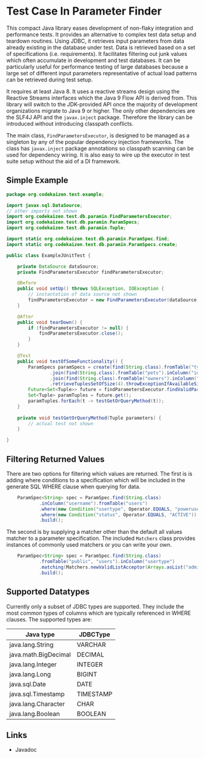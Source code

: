 # Test Case In Parameter Finder

This compact Java library eases development of non-flaky integration and
performance tests. It provides an alternative to complex test data setup and
teardown routines. Using JDBC, it retrieves input parameters from data already
existing in the database under test. Data is retrieved based on a set of
specifications (i.e. requirements). It facilitates filtering out junk values
which often accumulate in development and test databases. It can be
particularly useful for performance testing of large databases because a large
set of different input parameters representative of actual load patterns can
be retrieved during test setup.

It requires at least Java 8. It uses a reactive streams design using the
Reactive Streams interfaces which the Java 9 Flow API is derived from. This
library will switch to the JDK-provided API once the majority of development
organizations migrate to Java 9 or higher. The only other dependencies are
the SLF4J API and the `javax.inject` package. Therefore the library can be
introduced without introducing classpath conflicts.

The main class, `FindParametersExecutor`, is designed to be managed as
a singleton by any of the popular dependency injection frameworks. The class
has `javax.inject` package annotations so classpath scanning can be used for
dependency wiring. It is also easy to wire up the executor in test suite setup
without the aid of a DI framework.

## Simple Example

```java
package org.codekaizen.test.example;

import javax.sql.DataSource;
// other imports not shown
import org.codekaizen.test.db.paramin.FindParametersExecutor;
import org.codekaizen.test.db.paramin.ParamSpecs;
import org.codekaizen.test.db.paramin.Tuple;

import static org.codekaizen.test.db.paramin.ParamSpec.find;
import static org.codekaizen.test.db.paramin.ParamSpecs.create;

public class ExampleJUnitTest {

    private DataSource dataSource;
    private FindParametersExecutor findParametersExecutor;

    @Before
    public void setUp() throws SQLException, IOException {
        // instantation of data source not shown
        findParametersExecutor = new FindParametersExecutor(dataSource);
    }

    @After
    public void tearDown() {
        if (findParametersExecutor != null) {
            findParametersExecutor.close();
        }
    }

    @Test
    public void testOfSomeFunctionality() {
        ParamSpecs paramSpecs = create(find(String.class).fromTable("types").inColumn("name").build())
                .join(find(String.class).fromTable("pets").inColumn("id").build(), new JoinPair("id", "type_id"))
                .join(find(String.class).fromTable("owners").inColumn("city").build(), new JoinPair("owner_id", "id"))
                .retrieveTuplesSetOfSize(4).throwExceptionIfAvailableSizeIsLessThanDesiredSize(false);
        Future<Set<Tuple>> future = findParametersExecutor.findValidParameters(paramSpecs);
        Set<Tuple> paramTuples = future.get();
        paramTuples.forEach(t -> testGetOrQueryMethod(t));
    }
    
    private void testGetOrQueryMethod(Tuple parameters) {
        // actual test not shown
    }

}
```

## Filtering Returned Values

There are two options for filtering which values are returned. The first is
is adding where conditions to a specification which will be included in the
generate SQL WHERE clause when querying for data.

```java
    ParamSpec<String> spec = ParamSpec.find(String.class)
            .inColumn("username").fromTable("users")
            .where(new Condition("usertype", Operator.EQUALS, "poweruser"))
            .where(new Condition("status", Operator.EQUALS, "ACTIVE"))
            .build();

```

The second is by supplying a matcher other than the default all values matcher
to a parameter specification. The included `Matchers` class provides
instances of commonly used matchers or you can write your own.

```java
    ParamSpec<String> spec = ParamSpec.find(String.class)
            .fromTable("public", "users").inColumn("usertype")
            .matching(Matchers.newValidListAcceptor(Arrays.asList("administrator", "poweruser")))
            .build();

```

## Supported Datatypes

Currently only a subset of JDBC types are supported. They include the most
common types of columns which are typically referenced in WHERE clauses.
The supported types are:

| Java type            | JDBCType    |
| -------------------- | ----------- |
| java.lang.String     | VARCHAR     |
| java.math.BigDecimal | DECIMAL     |
| java.lang.Integer    | INTEGER     |
| java.lang.Long       | BIGINT      |
| java.sql.Date        | DATE        |
| java.sql.Timestamp   | TIMESTAMP   |
| java.lang.Character  | CHAR        |
| java.lang.Boolean    | BOOLEAN     |

## Links

* Javadoc
